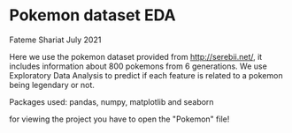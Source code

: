 # Pokemon dataset EDA
Fateme Shariat July 2021

Here we use the pokemon dataset provided from http://serebii.net/, it includes information about 800 pokemons from 6 generations. We use Exploratory Data Analysis to predict if each feature is related to a pokemon being legendary or not.

Packages used: pandas, numpy, matplotlib and seaborn

for viewing the project you have to open the "Pokemon" file!

